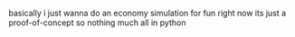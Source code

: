 basically i just wanna do an economy simulation for fun
right now its just a proof-of-concept so nothing much
all in python
